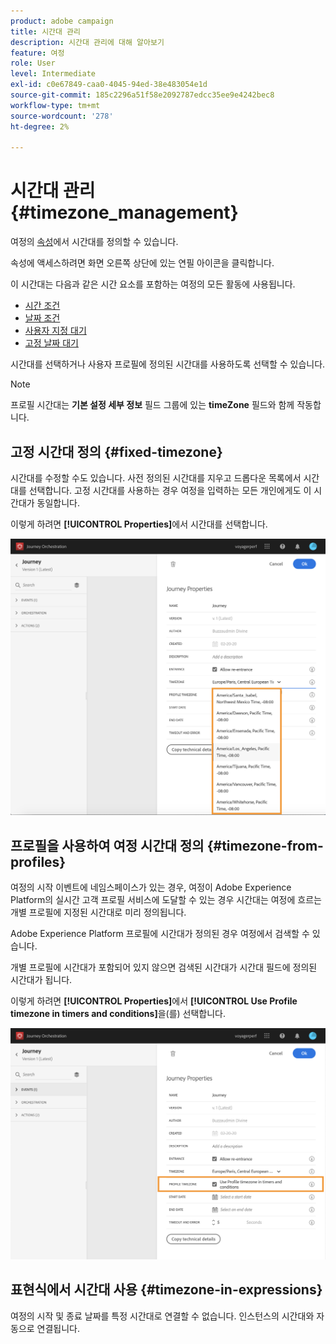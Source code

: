 ```yaml
---
product: adobe campaign
title: 시간대 관리
description: 시간대 관리에 대해 알아보기
feature: 여정
role: User
level: Intermediate
exl-id: c0e67849-caa0-4045-94ed-38e483054e1d
source-git-commit: 185c2296a51f58e2092787edcc35ee9e4242bec8
workflow-type: tm+mt
source-wordcount: '278'
ht-degree: 2%

---
```


# 시간대 관리 {#timezone_management}

여정의 [속성](../building-journeys/changing-properties.md)에서 시간대를 정의할 수 있습니다.

속성에 액세스하려면 화면 오른쪽 상단에 있는 연필 아이콘을 클릭합니다.

이 시간대는 다음과 같은 시간 요소를 포함하는 여정의 모든 활동에 사용됩니다.

* [시간 조건](../building-journeys/condition-activity.md#time_condition)
* [날짜 조건](../building-journeys/condition-activity.md#date_condition)
* [사용자 지정 대기](../building-journeys/wait-activity.md#custom)
* [고정 날짜 대기](../building-journeys/wait-activity.md#fixed_date)

시간대를 선택하거나 사용자 프로필에 정의된 시간대를 사용하도록 선택할 수 있습니다.

>[!NOTE]
>
>프로필 시간대는 **기본 설정 세부 정보** 필드 그룹에 있는 **timeZone** 필드와 함께 작동합니다.

## 고정 시간대 정의 {#fixed-timezone}

시간대를 수정할 수도 있습니다. 사전 정의된 시간대를 지우고 드롭다운 목록에서 시간대를 선택합니다. 고정 시간대를 사용하는 경우 여정을 입력하는 모든 개인에게도 이 시간대가 동일합니다.

이렇게 하려면 **[!UICONTROL Properties]**&#x200B;에서 시간대를 선택합니다.

![](../assets/journey72.png)

## 프로필을 사용하여 여정 시간대 정의 {#timezone-from-profiles}

여정의 시작 이벤트에 네임스페이스가 있는 경우, 여정이 Adobe Experience Platform의 실시간 고객 프로필 서비스에 도달할 수 있는 경우 시간대는 여정에 흐르는 개별 프로필에 지정된 시간대로 미리 정의됩니다.

Adobe Experience Platform 프로필에 시간대가 정의된 경우 여정에서 검색할 수 있습니다.

개별 프로필에 시간대가 포함되어 있지 않으면 검색된 시간대가 시간대 필드에 정의된 시간대가 됩니다.

이렇게 하려면 **[!UICONTROL Properties]**&#x200B;에서 **[!UICONTROL Use Profile timezone in timers and conditions]**&#x200B;을(를) 선택합니다.

![](../assets/journey73.png)

## 표현식에서 시간대 사용 {#timezone-in-expressions}

여정의 시작 및 종료 날짜를 특정 시간대로 연결할 수 없습니다. 인스턴스의 시간대와 자동으로 연결됩니다.
